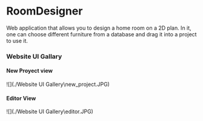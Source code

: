 # RoomDesigner

Web application that allows you to design a home room on a 2D plan. In it, one can choose different furniture from a database and drag it into a project to use it.

### Website UI Gallary

#### New Proyect view

![](./Website UI Gallery\new_project.JPG)

#### Editor View

![](./Website UI Gallery\editor.JPG)